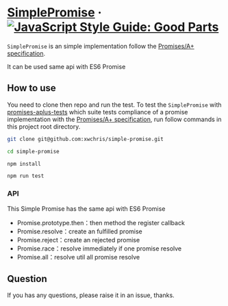 # [SimplePromise](https://github.com/xwchris/simple-promise) · [![JavaScript Style Guide: Good Parts](https://img.shields.io/badge/code%20style-goodparts-brightgreen.svg?style=flat)](https://github.com/dwyl/goodparts "JavaScript The Good Parts")

`SimplePromise` is an simple implementation follow the [Promises/A+ specification](https://promisesaplus.com/).

It can be used same api with ES6 Promise

## How to use
You need to clone then repo and run the test.
To test the `SimplePromise` with [promises-aplus-tests](https://github.com/promises-aplus/promises-tests) which suite tests compliance of a promise implementation with the [Promises/A+ specification](https://promisesaplus.com/), run follow commands in this project root directory.

```bash
git clone git@github.com:xwchris/simple-promise.git

cd simple-promise

npm install

npm run test
```

### API
This Simple Promise has the same api with ES6 Promise

- Promise.prototype.then：then method the register callback
- Promise.resolve：create an fulfilled promise
- Promise.reject：create an rejected promise
- Promise.race：resolve immediately if one promise resolve
- Promise.all：resolve util all promise resolve

## Question
If you has any questions, please raise it in an issue, thanks.

